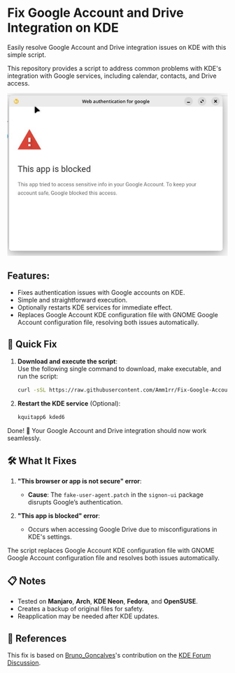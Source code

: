 # Fix Google Account and Drive Integration on KDE

Easily resolve Google Account and Drive integration issues on KDE with this simple script.

This repository provides a script to address common problems with KDE's integration with Google services, including calendar, contacts, and Drive access.

<p align="center">
  <img src="./assets/this-app-is-blocked.jpg" alt="This app is blocked">
</p>

## Features:

- Fixes authentication issues with Google accounts on KDE.
- Simple and straightforward execution.
- Optionally restarts KDE services for immediate effect.
- Replaces Google Account KDE configuration file with GNOME Google Account configuration file, resolving both issues automatically.

## 🚀 Quick Fix

1. **Download and execute the script**:  
   Use the following single command to download, make executable, and run the script:

   ```bash
   curl -sSL https://raw.githubusercontent.com/Amm1rr/Fix-Google-Account-on-KDE/refs/heads/main/fix_kde_google_integration.sh -o fix_kde_google_integration.sh && chmod +x fix_kde_google_integration.sh && ./fix_kde_google_integration.sh
   ```

2. **Restart the KDE service** (Optional):
   ```bash
   kquitapp6 kded6
   ```

Done! 🎉 Your Google Account and Drive integration should now work seamlessly.

## 🛠 What It Fixes

1. **"This browser or app is not secure" error**:

   - **Cause**: The `fake-user-agent.patch` in the `signon-ui` package disrupts Google’s authentication.

2. **"This app is blocked" error**:
   - Occurs when accessing Google Drive due to misconfigurations in KDE's settings.

The script replaces Google Account KDE configuration file with GNOME Google Account configuration file and resolves both issues automatically.

## 📋 Notes

- Tested on **Manjaro**, **Arch**, **KDE Neon**, **Fedora**, and **OpenSUSE**.
- Creates a backup of original files for safety.
- Reapplication may be needed after KDE updates.

## 🌟 References

This fix is based on [Bruno_Goncalves](https://discuss.kde.org/u/Bruno_Goncalves)'s contribution on the [KDE Forum Discussion](https://discuss.kde.org/t/kde-online-accounts-not-signing-in/3411/38?u=amir).
